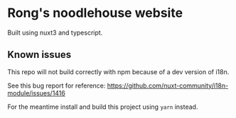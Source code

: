 # Rong's noodlehouse website

Built using nuxt3 and typescript.

## Known issues

This repo will not build correctly with npm because of a dev version of i18n.

See this bug report for reference: https://github.com/nuxt-community/i18n-module/issues/1416

For the meantime install and build this project using `yarn` instead.
